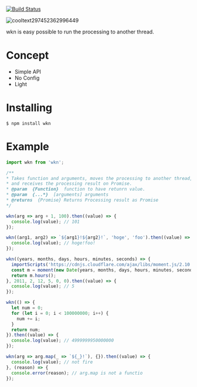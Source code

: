 
[![Build Status](https://travis-ci.org/hand-dot/wkn.svg?branch=master)](https://travis-ci.org/hand-dot/wkn)

![cooltext297452362996449](https://user-images.githubusercontent.com/24843808/45003797-faebce80-b020-11e8-95c8-021c2caf9e4f.gif)

wkn is easy possible to run the processing to another thread.
  

# Concept

* Simple API
* No Config
* Light

# Installing
`$ npm install wkn`

# Example
```javascript  
import wkn from 'wkn';

/**
* Takes function and arguments, moves the processing to another thread,
* and receives the processing result on Promise.
* @param  {Function}  function to have retunrn value.
* @param  {...*}  [arguments] arguments
* @returns  {Promise} Returns Processing result as Promise
*/

wkn(arg => arg + 1, 100).then((value) => {
  console.log(value); // 101
});

wkn((arg1, arg2) => `${arg1}!${arg2}!`, 'hoge', 'foo').then((value) => {
  console.log(value); // hoge!foo!
});

wkn((years, months, days, hours, minutes, seconds) => {
  importScripts('https://cdnjs.cloudflare.com/ajax/libs/moment.js/2.10.6/moment.js');
  const m = moment(new Date(years, months, days, hours, minutes, seconds));
  return m.hours();
}, 2011, 2, 12, 5, 0, 0).then((value) => {
  console.log(value); // 5
});

wkn(() => {
  let num = 0;
  for (let i = 0; i < 100000000; i++) {
    num += i;
  }
  return num;
}).then((value) => {
  console.log(value); // 4999999950000000
});

wkn(arg => arg.map(_ => `${_}!`), {}).then((value) => {
  console.log(value); // not fire
}, (reason) => {
  console.error(reason); // arg.map is not a functio
});
```
